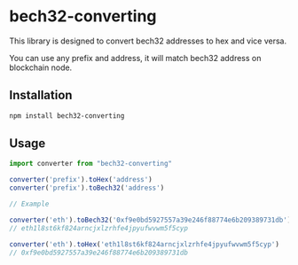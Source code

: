 # bech32-converting

This library is designed to convert bech32 addresses to hex and vice versa.

You can use any prefix and address, it will match bech32 address on blockchain node.

## Installation

```bash
npm install bech32-converting
```

## Usage
```javascript
import converter from "bech32-converting"

converter('prefix').toHex('address')
converter('prefix').toBech32('address')

// Example

converter('eth').toBech32('0xf9e0bd5927557a39e246f88774e6b209389731db')
// eth1l8st6kf824arncjxlzrhfe4jpyufwvwm5f5cyp

converter('eth').toHex('eth1l8st6kf824arncjxlzrhfe4jpyufwvwm5f5cyp')
// 0xf9e0bd5927557a39e246f88774e6b209389731db
```
